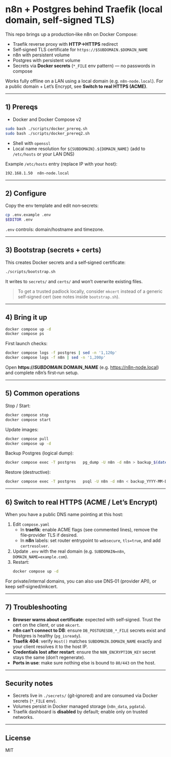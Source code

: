 # n8n + Postgres behind Traefik (local domain, self‑signed TLS)

This repo brings up a production‑like n8n on Docker Compose:

- Traefik reverse proxy with **HTTP→HTTPS** redirect
- Self‑signed TLS certificate for `https://$SUBDOMAIN.$DOMAIN_NAME`
- n8n with persistent volume
- Postgres with persistent volume
- Secrets via **Docker secrets** (`*_FILE` env pattern) — no passwords in compose

Works fully offline on a LAN using a local domain (e.g. `n8n-node.local`). For a public domain + Let’s Encrypt, see **Switch to real HTTPS (ACME)**.

---

## 1) Prereqs

- Docker and Docker Compose v2

```bash
sudo bash ./scripts/docker_prereq.sh
sudo bash ./scripts/docker_prereq2.sh
```

- Shell with `openssl`
- Local name resolution for `${SUBDOMAIN}.${DOMAIN_NAME}` (add to `/etc/hosts` or your LAN DNS)

Example `/etc/hosts` entry (replace IP with your host):
```
192.168.1.50  n8n-node.local
```

---

## 2) Configure

Copy the env template and edit non‑secrets:

```bash
cp .env.example .env
$EDITOR .env
```

`.env` controls: domain/hostname and timezone.

---

## 3) Bootstrap (secrets + certs)

This creates Docker secrets and a self‑signed certificate:

```bash
./scripts/bootstrap.sh
```

It writes to `secrets/` and `certs/` and won’t overwrite existing files.

> To get a trusted padlock locally, consider `mkcert` instead of a generic self‑signed cert (see notes inside `bootstrap.sh`).

---

## 4) Bring it up

```bash
docker compose up -d
docker compose ps
```

First launch checks:

```bash
docker compose logs -f postgres | sed -n '1,120p'
docker compose logs -f n8n | sed -n '1,200p'
```

Open **https://$SUBDOMAIN.$DOMAIN_NAME** (e.g. https://n8n-node.local) and complete n8n’s first‑run setup.

---

## 5) Common operations

Stop / Start:
```bash
docker compose stop
docker compose start
```

Update images:
```bash
docker compose pull
docker compose up -d
```

Backup Postgres (logical dump):
```bash
docker compose exec -T postgres   pg_dump -U n8n -d n8n > backup_$(date +%F).sql
```

Restore (destructive):
```bash
docker compose exec -T postgres   psql -U n8n -d n8n < backup_YYYY-MM-DD.sql
```

---

## 6) Switch to real HTTPS (ACME / Let’s Encrypt)

When you have a public DNS name pointing at this host:

1. Edit `compose.yaml`  
   - In **traefik**: enable ACME flags (see commented lines), remove the file‑provider TLS if desired.  
   - In **n8n** labels: set router entrypoint to `websecure`, `tls=true`, and add `certresolver`.  
2. Update `.env` with the real domain (e.g. `SUBDOMAIN=n8n`, `DOMAIN_NAME=example.com`).  
3. Restart:
   ```bash
   docker compose up -d
   ```

For private/internal domains, you can also use DNS‑01 (provider API), or keep self‑signed/mkcert.

---

## 7) Troubleshooting

- **Browser warns about certificate**: expected with self‑signed. Trust the cert on the client, or use `mkcert`.  
- **n8n can’t connect to DB**: ensure `DB_POSTGRESDB_*_FILE` secrets exist and Postgres is healthy (`pg_isready`).  
- **Traefik 404**: verify `Host()` matches `SUBDOMAIN.DOMAIN_NAME` exactly and your client resolves it to the host IP.  
- **Credentials lost after restart**: ensure the `N8N_ENCRYPTION_KEY` secret stays the same (don’t regenerate).  
- **Ports in use**: make sure nothing else is bound to `80/443` on the host.

---

## Security notes

- Secrets live in `./secrets/` (git‑ignored) and are consumed via Docker secrets (`*_FILE` env).  
- Volumes persist in Docker managed storage (`n8n_data`, `pgdata`).  
- Traefik dashboard is **disabled** by default; enable only on trusted networks.

---

## License

MIT
